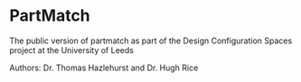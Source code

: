 # PartMatch
The public version of partmatch as part of the Design Configuration Spaces project at the University of Leeds

Authors: Dr. Thomas Hazlehurst and Dr. Hugh Rice
